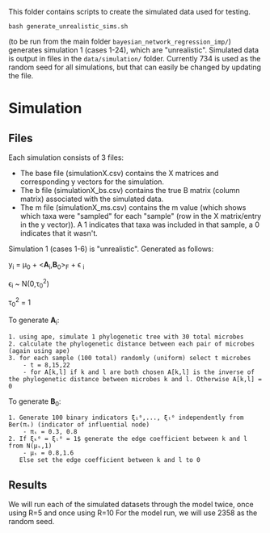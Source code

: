 This folder contains scripts to create the simulated data used for testing.

```
bash generate_unrealistic_sims.sh
```
(to be run from the main folder `bayesian_network_regression_imp/`) generates simulation 1 (cases 1-24), which are "unrealistic". Simulated data is output in files in the `data/simulation/` folder. Currently 734 is used as the random seed for all simulations, but that can easily be changed by updating the file. 

# Simulation

## Files
Each simulation consists of 3 files:
- The base file (simulationX.csv) contains the X matrices and corresponding y vectors for the simulation.
- The b file (simulationX_bs.csv) contains the true B matrix (column matrix) associated with the simulated data.
- The m file (simulationX_ms.csv) contains the m value (which shows which taxa were "sampled" for each "sample" (row in the X matrix/entry in the y vector)). A 1 indicates that taxa was included in that sample, a 0 indicates that it wasn't.

Simulation 1 (cases 1-6) is "unrealistic". Generated as follows:

y<sub>i</sub> = μ<sub>0</sub> + <**A**<sub>i</sub>,**B**<sub>0</sub>><sub>F</sub> + ϵ <sub>i</sub>

ϵ<sub>i</sub> ~ N(0,τ<sub>0</sub><sup>2</sup>)

τ<sub>0</sub><sup>2</sup> = 1


To generate **A**<sub>i</sub>:

    1. using ape, simulate 1 phylogenetic tree with 30 total microbes
    2. calculate the phylogenetic distance between each pair of microbes (again using ape)
    3. for each sample (100 total) randomly (uniform) select t microbes
        - t = 8,15,22
        - for A[k,l] if k and l are both chosen A[k,l] is the inverse of the phylogenetic distance between microbes k and l. Otherwise A[k,l] = 0


To generate **B**<sub>0</sub>:

    1. Generate 100 binary indicators ξ₁⁰,..., ξₜ⁰ independently from Ber(πₛ) (indicator of influential node)
        - πₛ = 0.3, 0.8
    2. If ξₖ⁰ = ξₗ⁰ = 1$ generate the edge coefficient between k and l from N(μₛ,1)
        - μₛ = 0.8,1.6
       Else set the edge coefficient between k and l to 0

## Results
We will run each of the simulated datasets through the model twice, once using R=5 and once using R=10
For the model run, we will use 2358 as the random seed.